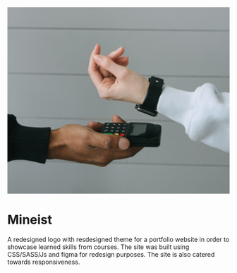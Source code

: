 <img src='./img/card.jpg'>






# Mineist

A redesigned logo with resdesigned theme for a portfolio website in order to showcase learned skills from courses. The site was built using CSS/SASS/Js and figma for redesign purposes. The site is also catered towards responsiveness.

